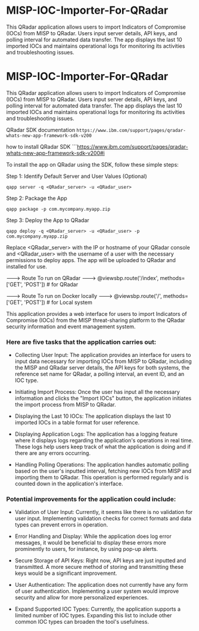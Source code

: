 # MISP-IOC-Importer-For-QRadar
This QRadar application allows users to import Indicators of Compromise (IOCs) from MISP to QRadar. Users input server details, API keys, and polling interval for automated data transfer. The app displays the last 10 imported IOCs and maintains operational logs for monitoring its activities and troubleshooting issues.
# MISP-IOC-Importer-For-QRadar
This QRadar application allows users to import Indicators of Compromise (IOCs) from MISP to QRadar. Users input server details, API keys, and polling interval for automated data transfer. The app displays the last 10 imported IOCs and maintains operational logs for monitoring its activities and troubleshooting issues.


QRadar SDK documentation ```https://www.ibm.com/support/pages/qradar-whats-new-app-framework-sdk-v200```

how to install QRadar SDK ```https://www.ibm.com/support/pages/qradar-whats-new-app-framework-sdk-v200#i

To install the app on QRadar using the SDK, follow these simple steps:

Step 1: Identify Default Server and User Values (Optional)

```qapp server -q <QRadar_server> -u <QRadar_user>```

Step 2: Package the App

```qapp package -p com.mycompany.myapp.zip```

Step 3: Deploy the App to QRadar

```qapp deploy -q <QRadar_server> -u <QRadar_user> -p com.mycompany.myapp.zip```

Replace <QRadar_server> with the IP or hostname of your QRadar console and <QRadar_user> with the username of a user with the necessary permissions to deploy apps. The app will be uploaded to QRadar and installed for use.

---> Route To run on QRadar ---> @viewsbp.route('/index', methods=['GET', 'POST']) # for QRadar

---> Route To run on Docker locally  ---> @viewsbp.route('/', methods=['GET', 'POST']) # for Local system

This application provides a web interface for users to import Indicators of Compromise (IOCs) from the MISP threat-sharing platform to the QRadar security information and event management system. 

### Here are five tasks that the application carries out: ###

* Collecting User Input: The application provides an interface for users to input data necessary for importing IOCs from MISP to QRadar, including the MISP and QRadar server details, the API keys for both systems, the reference set name for QRadar, a polling interval, an event ID, and an IOC type.

* Initiating Import Process: Once the user has input all the necessary information and clicks the "Import IOCs" button, the application initiates the import process from MISP to QRadar.

* Displaying the Last 10 IOCs: The application displays the last 10 imported IOCs in a table format for user reference.

* Displaying Application Logs: The application has a logging feature where it displays logs regarding the application's operations in real time. These logs help users keep track of what the application is doing and if there are any errors occurring.

* Handling Polling Operations: The application handles automatic polling based on the user's inputted interval, fetching new IOCs from MISP and importing them to QRadar. This operation is performed regularly and is counted down in the application's interface.

### Potential improvements for the application could include: ###

* Validation of User Input: Currently, it seems like there is no validation for user input. Implementing validation checks for correct formats and data types can prevent errors in operation.

* Error Handling and Display: While the application does log error messages, it would be beneficial to display these errors more prominently to users, for instance, by using pop-up alerts.

* Secure Storage of API Keys: Right now, API keys are just inputted and transmitted. A more secure method of storing and transmitting these keys would be a significant improvement.

* User Authentication: The application does not currently have any form of user authentication. Implementing a user system would improve security and allow for more personalized experiences.

* Expand Supported IOC Types: Currently, the application supports a limited number of IOC types. Expanding this list to include other common IOC types can broaden the tool's usefulness.
